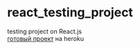 # react_testing_project
testing project on React.js <br />
<a href="https://react-testing-project.herokuapp.com/">готовый проект</a> на heroku
